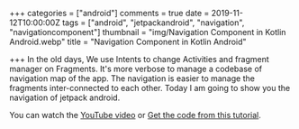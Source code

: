 +++
categories = ["android"]
comments = true
date = 2019-11-12T10:00:00Z
tags = ["android", "jetpackandroid", "navigation", "navigationcomponent"]
thumbnail = "img/Navigation Component in Kotlin Android.webp"
title = "Navigation Component in Kotlin Android"

+++
In the old days, We use Intents to change Activities and fragment manager on Fragments. It's more verbose to manage a codebase of navigation map of the app. The navigation is easier to manage the fragments inter-connected to each other. Today I am going to show you the navigation of jetpack android.

You can watch the [YouTube video](https://youtu.be/QAkqMhcQOG4) or [Get the code from this tutorial](https://github.com/sen-coder/Navigation-Component-in-Kotlin-Android).